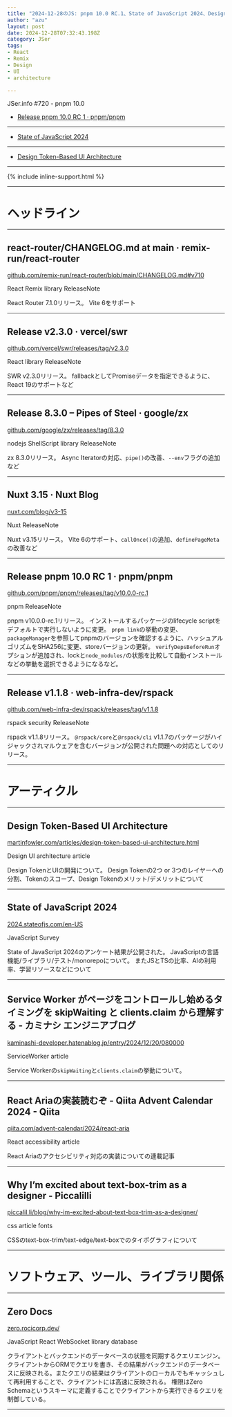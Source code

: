 ```yaml
---
title: "2024-12-28のJS: pnpm 10.0 RC.1、State of JavaScript 2024、Design Token-Based UI Architecture"
author: "azu"
layout: post
date: 2024-12-28T07:32:43.198Z
category: JSer
tags:
- React
- Remix
- Design
- UI
- architecture

---
```


JSer.info #720 - pnpm 10.0

- [Release pnpm 10.0 RC 1 · pnpm/pnpm](https://github.com/pnpm/pnpm/releases/tag/v10.0.0-rc.1)

----

- [State of JavaScript 2024](https://2024.stateofjs.com/en-US)

----

- [Design Token-Based UI Architecture](https://martinfowler.com/articles/design-token-based-ui-architecture.html)


----

{% include inline-support.html %}

----

<h1 class="site-genre">ヘッドライン</h1>

----

## react-router/CHANGELOG.md at main · remix-run/react-router
[github.com/remix-run/react-router/blob/main/CHANGELOG.md#v710](https://github.com/remix-run/react-router/blob/main/CHANGELOG.md#v710 "react-router/CHANGELOG.md at main · remix-run/react-router")
<p class="jser-tags jser-tag-icon"><span class="jser-tag">React</span> <span class="jser-tag">Remix</span> <span class="jser-tag">library</span> <span class="jser-tag">ReleaseNote</span></p>

React Router 7.1.0リリース。
Vite 6をサポート


----

## Release v2.3.0 · vercel/swr
[github.com/vercel/swr/releases/tag/v2.3.0](https://github.com/vercel/swr/releases/tag/v2.3.0 "Release v2.3.0 · vercel/swr")
<p class="jser-tags jser-tag-icon"><span class="jser-tag">React</span> <span class="jser-tag">library</span> <span class="jser-tag">ReleaseNote</span></p>

SWR v2.3.0リリース。
fallbackとしてPromiseデータを指定できるように、React 19のサポートなど


----

## Release 8.3.0 – Pipes of Steel · google/zx
[github.com/google/zx/releases/tag/8.3.0](https://github.com/google/zx/releases/tag/8.3.0 "Release 8.3.0 – Pipes of Steel · google/zx")
<p class="jser-tags jser-tag-icon"><span class="jser-tag">nodejs</span> <span class="jser-tag">ShellScript</span> <span class="jser-tag">library</span> <span class="jser-tag">ReleaseNote</span></p>

zx 8.3.0リリース。
Async Iteratorの対応、`pipe()`の改善、`--env`フラグの追加など


----

## Nuxt 3.15 · Nuxt Blog
[nuxt.com/blog/v3-15](https://nuxt.com/blog/v3-15 "Nuxt 3.15 · Nuxt Blog")
<p class="jser-tags jser-tag-icon"><span class="jser-tag">Nuxt</span> <span class="jser-tag">ReleaseNote</span></p>

Nuxt v3.15リリース。
Vite 6のサポート、`callOnce()`の追加、`definePageMeta`の改善など


----

## Release pnpm 10.0 RC 1 · pnpm/pnpm
[github.com/pnpm/pnpm/releases/tag/v10.0.0-rc.1](https://github.com/pnpm/pnpm/releases/tag/v10.0.0-rc.1 "Release pnpm 10.0 RC 1 · pnpm/pnpm")
<p class="jser-tags jser-tag-icon"><span class="jser-tag">pnpm</span> <span class="jser-tag">ReleaseNote</span></p>

pnpm v10.0.0-rc.1リリース。
インストールするパッケージのlifecycle scriptをデフォルトで実行しないように変更。
 `pnpm link`の挙動の変更、`packageManager`を参照してpnpmのバージョンを確認するように、ハッシュアルゴリズムをSHA256に変更、storeバージョンの更新。
 `verifyDepsBeforeRun`オプションが追加され、lockと`node_modules/`の状態を比較して自動インストールなどの挙動を選択できるようになるなど。


----

## Release v1.1.8 · web-infra-dev/rspack
[github.com/web-infra-dev/rspack/releases/tag/v1.1.8](https://github.com/web-infra-dev/rspack/releases/tag/v1.1.8 "Release v1.1.8 · web-infra-dev/rspack")
<p class="jser-tags jser-tag-icon"><span class="jser-tag">rspack</span> <span class="jser-tag">security</span> <span class="jser-tag">ReleaseNote</span></p>

rspack v1.1.8リリース。
`@rspack/core`と`@rspack/cli` v1.1.7のパッケージがハイジャックされマルウェアを含むバージョンが公開された問題への対応としてのリリース。


----
<h1 class="site-genre">アーティクル</h1>

----

## Design Token-Based UI Architecture
[martinfowler.com/articles/design-token-based-ui-architecture.html](https://martinfowler.com/articles/design-token-based-ui-architecture.html "Design Token-Based UI Architecture")
<p class="jser-tags jser-tag-icon"><span class="jser-tag">Design</span> <span class="jser-tag">UI</span> <span class="jser-tag">architecture</span> <span class="jser-tag">article</span></p>

Design TokenとUIの開発について。
Design Tokenの2つ or 3つのレイヤーへの分割、Tokenのスコープ、Design Tokenのメリット/デメリットについて


----

## State of JavaScript 2024
[2024.stateofjs.com/en-US](https://2024.stateofjs.com/en-US "State of JavaScript 2024")
<p class="jser-tags jser-tag-icon"><span class="jser-tag">JavaScript</span> <span class="jser-tag">Survey</span></p>

State of JavaScript 2024のアンケート結果が公開された。
JavaScriptの言語機能/ライブラリ/テスト/monorepoについて。
またJSとTSの比率、AIの利用率、学習リソースなどについて


----

## Service Worker がページをコントロールし始めるタイミングを skipWaiting と clients.claim から理解する - カミナシ エンジニアブログ
[kaminashi-developer.hatenablog.jp/entry/2024/12/20/080000](https://kaminashi-developer.hatenablog.jp/entry/2024/12/20/080000 "Service Worker がページをコントロールし始めるタイミングを skipWaiting と clients.claim から理解する - カミナシ エンジニアブログ")
<p class="jser-tags jser-tag-icon"><span class="jser-tag">ServiceWorker</span> <span class="jser-tag">article</span></p>

Service Workerの`skipWaiting`と`clients.claim`の挙動について。


----

## React Ariaの実装読むぞ - Qiita Advent Calendar 2024 - Qiita
[qiita.com/advent-calendar/2024/react-aria](https://qiita.com/advent-calendar/2024/react-aria "React Ariaの実装読むぞ - Qiita Advent Calendar 2024 - Qiita")
<p class="jser-tags jser-tag-icon"><span class="jser-tag">React</span> <span class="jser-tag">accessibility</span> <span class="jser-tag">article</span></p>

React Ariaのアクセシビリティ対応の実装についての連載記事


----

## Why I’m excited about text-box-trim as a designer - Piccalilli
[piccalil.li/blog/why-im-excited-about-text-box-trim-as-a-designer/](https://piccalil.li/blog/why-im-excited-about-text-box-trim-as-a-designer/ "Why I’m excited about text-box-trim as a designer - Piccalilli")
<p class="jser-tags jser-tag-icon"><span class="jser-tag">css </span> <span class="jser-tag">article</span> <span class="jser-tag">fonts</span></p>

CSSのtext-box-trim/text-edge/text-boxでのタイポグラフィについて


----
<h1 class="site-genre">ソフトウェア、ツール、ライブラリ関係</h1>

----

## Zero Docs
[zero.rocicorp.dev/](https://zero.rocicorp.dev/ "Zero Docs")
<p class="jser-tags jser-tag-icon"><span class="jser-tag">JavaScript</span> <span class="jser-tag">React</span> <span class="jser-tag">WebSocket</span> <span class="jser-tag">library</span> <span class="jser-tag">database</span></p>

クライアントとバックエンドのデータベースの状態を同期するクエリエンジン。
クライアントからORMでクエリを書き、その結果がバックエンドのデータベースに反映される。またクエリの結果はクライアントのローカルでもキャッシュして再利用することで、クライアントには高速に反映される。
権限はZero Schemaというスキーマに定義することでクライアントから実行できるクエリを制御している。


----
